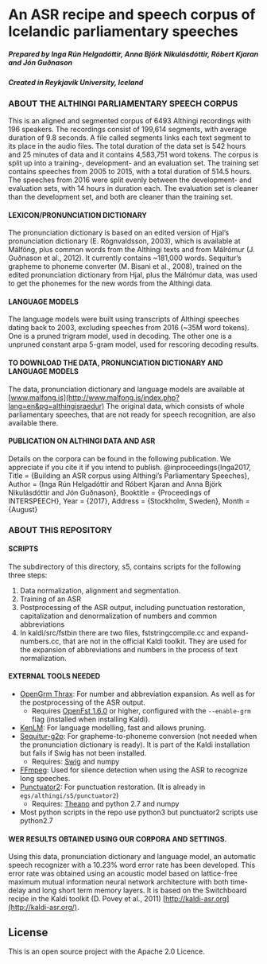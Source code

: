 # An ASR recipe and speech corpus of Icelandic parliamentary speeches
##### Prepared by Inga Rún Helgadóttir, Anna Björk Nikulásdóttir, Róbert Kjaran and Jón Guðnason
##### Created in Reykjavik University, Iceland


### ABOUT THE ALTHINGI PARLIAMENTARY SPEECH CORPUS

This is an aligned and segmented corpus of 6493 Althingi recordings with 196 speakers. The recordings consist of 199,614 segments, with average duration of 9.8 seconds. A file called segments links each text segment to its place in the audio files. The total duration of the data set is 542 hours and 25 minutes of data and it contains 4,583,751 word tokens.
The corpus is split up into a training-, development- and an evaluation set. The training set contains speeches from 2005 to 2015, with a total duration of 514.5 hours. The speeches from 2016 were split evenly between the development- and evaluation sets, with 14 hours in duration each. The evaluation set is cleaner than the development set, and both are cleaner than the training set.

#### LEXICON/PRONUNCIATION DICTIONARY

The pronunciation dictionary is based on an edited version of Hjal’s pronunciation dictionary (E. Rögnvaldsson, 2003), which is available at Málföng, plus common words from the Althingi texts and from Málrómur (J. Guðnason et al., 2012). It currently contains ~181,000 words. Sequitur’s grapheme to phoneme converter (M. Bisani et al., 2008), trained on the edited pronunciation dictionary from Hjal, plus the Málrómur data, was used to get the phonemes for the new words from the Althingi data. 

#### LANGUAGE MODELS

The language models were built using transcripts of Althingi speeches dating back to 2003, excluding speeches from 2016 (~35M word tokens). One is a pruned trigram model, used in decoding. The other one is a unpruned constant arpa 5-gram model, used for rescoring decoding results. 

#### TO DOWNLOAD THE DATA, PRONUNCIATION DICTIONARY AND LANGUAGE MODELS

The data, pronunciation dictionary and language models are available at [www.malfong.is](http://www.malfong.is/index.php?lang=en&pg=althingisraedur)
The original data, which consists of whole parliamentary speeches, that are not ready for speech recognition, are also available there.

#### PUBLICATION ON ALTHINGI DATA AND ASR #####
Details on the corpora can be found in the following publication. We appreciate if you cite it if you intend to publish.
@inproceedings{Inga2017,
        Title = {Building an ASR corpus using Althingi’s Parliamentary Speeches},
        Author = {Inga Rún Helgadóttir and Róbert Kjaran and Anna Björk Nikulásdóttir and Jón Guðnason},
        Booktitle = {Proceedings of INTERSPEECH},
        Year = {2017},
        Address = {Stockholm, Sweden},
        Month = {August}

### ABOUT THIS REPOSITORY

#### SCRIPTS
The subdirectory of this directory, s5, contains scripts for the following three steps:
1) Data normalization, alignment and segmentation.
2) Training of an ASR
3) Postprocessing of the ASR output, including punctuation restoration, capitalization and denormalization of numbers and common abbreviations
4) In kaldi/src/fstbin there are two files, fststringcompile.cc and expand-numbers.cc, that are not in the official Kaldi toolkit. They are used for the expansion of abbreviations and numbers in the process of text normalization.

#### EXTERNAL TOOLS NEEDED

- [OpenGrm Thrax](http://www.opengrm.org/): For number and abbreviation expansion. As well as for the postprocessing of the ASR output.
  - Requires [OpenFst 1.6.0](http://www.openfst.org/twiki/bin/view/FST/WebHome) or higher, configured with the ```--enable-grm``` flag (installed when installing Kaldi).
- [KenLM](https://kheafield.com/code/kenlm/): For language modelling, fast and allows pruning.
- [Sequitur-g2p](https://github.com/sequitur-g2p/sequitur-g2p): For grapheme-to-phoneme conversion (not needed when the pronunciation dictionary is ready). It is part of the Kaldi installation but fails if Swig has not been installed.
  - Requires: [Swig](http://www.swig.org) and numpy
- [FFmpeg](https://ffmpeg.org/): Used for silence detection when using the ASR to recognize long speeches.
- [Punctuator2](https://github.com/ottokart/punctuator2):  For punctuation restoration. (It is already in ```egs/althingi/s5/punctuator2```)
  - Requires: [Theano](https://github.com/Theano/Theano) and python 2.7 and numpy
- Most python scripts in the repo use python3 but punctuator2 scripts use python2.7

#### WER RESULTS OBTAINED USING OUR CORPORA AND SETTINGS.

Using this data, pronunciation dictionary and language model, an automatic speech recognizer with a 10.23% word error rate has been developed. This error rate was obtained using an acoustic model based on lattice-free maximum mutual information neural network architecture with both time-delay and long short term memory layers. It is based on the Switchboard recipe in the Kaldi toolkit (D. Povey et al., 2011) [http://kaldi-asr.org](http://kaldi-asr.org/).

License
----
This is an open source project with the Apache 2.0 Licence.

